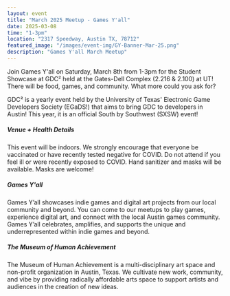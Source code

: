 ```yaml
---
layout: event
title: "March 2025 Meetup - Games Y'all"
date: 2025-03-08
time: "1-3pm"
location: "2317 Speedway, Austin TX, 78712"
featured_image: "/images/event-img/GY-Banner-Mar-25.png"
description: "Games Y'all March Meetup"
---
```


Join Games Y'all on Saturday, March 8th from 1-3pm for the Student Showcase at GDC² held at the Gates-Dell Complex (2.216 & 2.100) at UT! There will be food, games, and community. What more could you ask for?
  
GDC² is a yearly event held by the University of Texas' Electronic Game Developers Society (EGaDS!) that aims to bring GDC to developers in Austin! This year, it is an official South by Southwest (SXSW) event!

##### Venue + Health Details

This event will be indoors. We strongly encourage that everyone be vaccinated or have recently tested negative for COVID. Do not attend if you feel ill or were recently exposed to COVID. Hand sanitizer and masks will be available. Masks are welcome!

##### Games Y'all

Games Y’all showcases indie games and digital art projects from our local community and beyond. You can come to our meetups to play games, experience digital art, and connect with the local Austin games community. Games Y’all celebrates, amplifies, and supports the unique and underrepresented within indie games and beyond.

##### The Museum of Human Achievement

The Museum of Human Achievement is a multi-disciplinary art space and non-profit organization in Austin, Texas. We cultivate new work, community, and vibe by providing radically affordable arts space to support artists and audiences in the creation of new ideas.

